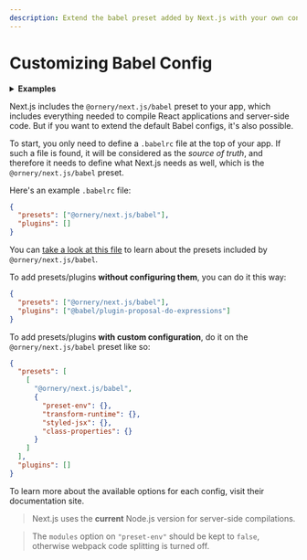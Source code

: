 ```yaml
---
description: Extend the babel preset added by Next.js with your own configs.
---
```


# Customizing Babel Config

<details>
  <summary><b>Examples</b></summary>
  <ul>
    <li><a href="https://github.com/vercel/next.js/tree/canary/examples/with-custom-babel-config">Customizing babel configuration</a></li>
  </ul>
</details>

Next.js includes the `@ornery/next.js/babel` preset to your app, which includes everything needed to compile React applications and server-side code. But if you want to extend the default Babel configs, it's also possible.

To start, you only need to define a `.babelrc` file at the top of your app. If such a file is found, it will be considered as the _source of truth_, and therefore it needs to define what Next.js needs as well, which is the `@ornery/next.js/babel` preset.

Here's an example `.babelrc` file:

```json
{
  "presets": ["@ornery/next.js/babel"],
  "plugins": []
}
```

You can [take a look at this file](https://github.com/vercel/next.js/blob/canary/packages/next/build/babel/preset.ts) to learn about the presets included by `@ornery/next.js/babel`.

To add presets/plugins **without configuring them**, you can do it this way:

```json
{
  "presets": ["@ornery/next.js/babel"],
  "plugins": ["@babel/plugin-proposal-do-expressions"]
}
```

To add presets/plugins **with custom configuration**, do it on the `@ornery/next.js/babel` preset like so:

```json
{
  "presets": [
    [
      "@ornery/next.js/babel",
      {
        "preset-env": {},
        "transform-runtime": {},
        "styled-jsx": {},
        "class-properties": {}
      }
    ]
  ],
  "plugins": []
}
```

To learn more about the available options for each config, visit their documentation site.

> Next.js uses the **current** Node.js version for server-side compilations.

> The `modules` option on `"preset-env"` should be kept to `false`, otherwise webpack code splitting is turned off.
